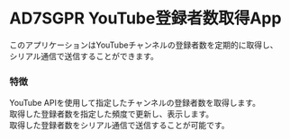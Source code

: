 # AD7SGPR YouTube登録者数取得App
このアプリケーションはYouTubeチャンネルの登録者数を定期的に取得し、  
シリアル通信で送信することができます。

### 特徴
YouTube APIを使用して指定したチャンネルの登録者数を取得します。  
取得した登録者数を指定した頻度で更新し、表示します。  
取得した登録者数をシリアル通信で送信することが可能です。  
